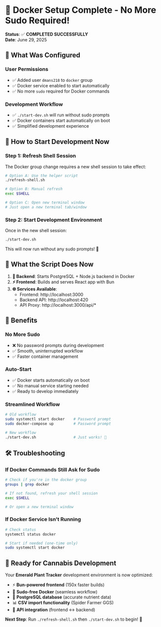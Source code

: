 # 🐳 Docker Setup Complete - No More Sudo Required!

**Status**: ✅ **COMPLETED SUCCESSFULLY**  
**Date**: June 29, 2025

## 🎯 **What Was Configured**

### **User Permissions**
- ✅ Added user `dmans218` to `docker` group
- ✅ Docker service enabled to start automatically
- ✅ No more `sudo` required for Docker commands

### **Development Workflow**
- ✅ `./start-dev.sh` will run without sudo prompts
- ✅ Docker containers start automatically on boot
- ✅ Simplified development experience

## 🚀 **How to Start Development Now**

### **Step 1: Refresh Shell Session**
The Docker group change requires a new shell session to take effect:

```bash
# Option A: Use the helper script
./refresh-shell.sh

# Option B: Manual refresh
exec $SHELL

# Option C: Open new terminal window
# Just open a new terminal tab/window
```

### **Step 2: Start Development Environment**
Once in the new shell session:

```bash
./start-dev.sh
```

This will now run without any sudo prompts! 🎉

## 🔧 **What the Script Does Now**

1. **🐳 Backend**: Starts PostgreSQL + Node.js backend in Docker
2. **⚡ Frontend**: Builds and serves React app with Bun
3. **🌐 Services Available**:
   - Frontend: http://localhost:3000
   - Backend API: http://localhost:420
   - API Proxy: http://localhost:3000/api/*

## 🎯 **Benefits**

### **No More Sudo**
- ❌ No password prompts during development
- ✅ Smooth, uninterrupted workflow
- ✅ Faster container management

### **Auto-Start**
- ✅ Docker starts automatically on boot
- ✅ No manual service starting needed
- ✅ Ready to develop immediately

### **Streamlined Workflow**
```bash
# Old workflow
sudo systemctl start docker    # Password prompt
sudo docker-compose up         # Password prompt

# New workflow  
./start-dev.sh                 # Just works! 🎉
```

## 🛠 **Troubleshooting**

### **If Docker Commands Still Ask for Sudo**
```bash
# Check if you're in the docker group
groups | grep docker

# If not found, refresh your shell session
exec $SHELL

# Or open a new terminal window
```

### **If Docker Service Isn't Running**
```bash
# Check status
systemctl status docker

# Start if needed (one-time only)
sudo systemctl start docker
```

## 🌿 **Ready for Cannabis Development**

Your **Emerald Plant Tracker** development environment is now optimized:

- ⚡ **Bun-powered frontend** (150x faster builds)
- 🐳 **Sudo-free Docker** (seamless workflow)  
- 🌱 **PostgreSQL database** (accurate nutrient data)
- 📊 **CSV import functionality** (Spider Farmer GGS)
- 🔗 **API integration** (frontend ↔ backend)

**Next Step**: Run `./refresh-shell.sh` then `./start-dev.sh` to begin! 🚀 